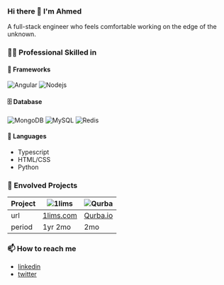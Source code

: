 ### Hi there 👋 I'm Ahmed

A full-stack engineer who feels comfortable working on the edge of the unknown.

### 🤹🏻 Professional Skilled in
#### 🧰 Frameworks
![Angular](https://img.shields.io/badge/-Angular-DD0031?style=flat-square&logo=angular)
![Nodejs](https://img.shields.io/badge/-Nodejs-black?style=flat-square&logo=Node.js)

#### 🗄️ Database
![MongoDB](https://img.shields.io/badge/-MongoDB-black?style=flat-square&logo=mongodb)
![MySQL](https://img.shields.io/badge/-MySQL-black?style=flat-square&logo=mysql)
![Redis](https://img.shields.io/badge/-Redis-black?style=flat-square&logo=Redis)

#### 📙 Languages
- Typescript
- HTML/CSS
- Python


### 🏁 Envolved Projects
| Project | ![1lims](https://www.1lims.com/wp-content/uploads/2018/05/Logo-black-1.png) | ![Qurba](https://media-exp1.licdn.com/dms/image/C4D0BAQEDEFoYM8t1vA/company-logo_200_200/0/1545676169874?e=1616630400&v=beta&t=YfJswWnKAtiRtuSHzUQrGvsn5VFmDzgimmoO6qiFieA) |
| ------------- | ------------- | ------------- |
| url | [1lims.com](https://www.1lims.com) | [Qurba.io](https://Qurba.io) |
| period | 1yr 2mo | 2mo |

### 📫 How to reach me
- [linkedin](https://www.linkedin.com/in/weezyjr/)
- [twitter](https://twitter.com/ahmed_niggz)


<!--
**weezyjr/weezyjr** is a ✨ _special_ ✨ repository because its `README.md` (this file) appears on your GitHub profile.

Here are some ideas to get you started:

- 🔭 I’m currently working on ...
- 🌱 I’m currently learning ...
- 👯 I’m looking to collaborate on ...
- 🤔 I’m looking for help with ...
- 💬 Ask me about ...
- 📫 How to reach me: ...
- 😄 Pronouns: ...
- ⚡ Fun fact: ...
-->
